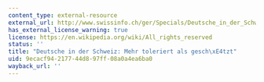 ```yaml
---
content_type: external-resource
external_url: http://www.swissinfo.ch/ger/Specials/Deutsche_in_der_Schweiz/Hintergrund/Deutsche_in_der_Schweiz:_Mehr_toleriert_als_geschaetzt.html?cid=156318
has_external_license_warning: true
license: https://en.wikipedia.org/wiki/All_rights_reserved
status: ''
title: "Deutsche in der Schweiz: Mehr toleriert als gesch\xE4tzt"
uid: 9ecacf94-2177-44d8-97ff-08a0a4ea6ba0
wayback_url: ''
---
```

